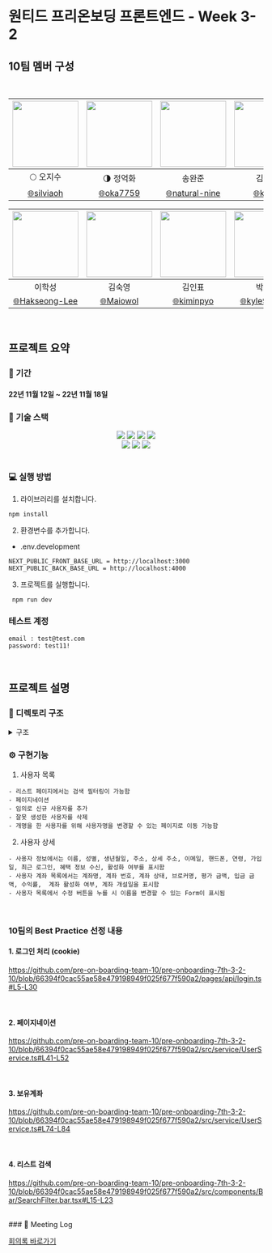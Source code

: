 # 원티드 프리온보딩 프론트엔드 - Week 3-2

## 10팀 멤버 구성

<br/>

<div align=center>
	
| <img src="https://avatars.githubusercontent.com/u/26901045?v=4" width="130" height="130" />  | <img src="https://avatars.githubusercontent.com/u/105492051?v=4" width="130" height="130" /> | <img src="https://avatars.githubusercontent.com/u/92094314?v=4" width="130" height="130"/> | <img src="https://avatars.githubusercontent.com/u/101456751?v=4" width="130" height="130"/> |
| :-----------------------------------------------------------------------------------------:  | :-----------------------------------------------------------------------------------------:  | :----------------------------------------------------------------------------------------: | :----------------------------------------------------------------------------------------:  |
|                                    :full_moon: 오지수                                         |                                :last_quarter_moon: 정억화                                    |                                           송완준                                            |                                            김미성                                            |
|                [:globe_with_meridians:silviaoh](https://github.com/silviaoh)                 |                 [:globe_with_meridians:oka7759](https://github.com/oka7759)                  |            [:globe_with_meridians:natural-nine](https://github.com/natural-nine)           |                  [:globe_with_meridians:kimitt](https://github.com/kimitt)                  |

| <img src="https://avatars.githubusercontent.com/u/83964261?v=4" width="130" height="130" /> | <img src="https://avatars.githubusercontent.com/u/103277726?v=4" width="130" height="130" /> | <img src="https://avatars.githubusercontent.com/u/93189402?v=4"  width="130" height="130" /> | <img src="https://avatars.githubusercontent.com/u/109638284?v=4" width="130" height="130"/> |
| :-----------------------------------------------------------------------------------------: | :------------------------------------------------------------------------------------------: | :------------------------------------------------------------------------------------------: | :-----------------------------------------------------------------------------------------: |
|                                           이학성                                            |                                            김숙영                                            |                                            김인표                                            |                                           박민규                                            |
|            [:globe_with_meridians:Hakseong-Lee](https://github.com/Hakseong-Lee)            |                 [:globe_with_meridians:Maiowol](https://github.com/Maiowol)                  |                [:globe_with_meridians:kiminpyo](https://github.com/kiminpyo)                 |              [:globe_with_meridians:kyle970320](https://github.com/kyle970320)              |

</div>

<br/>

## 프로젝트 요약

### 📆 기간

#### 22년 11월 12일 ~ 22년 11월 18일

### 🔧 기술 스택

<div align=center> 
  <img src="https://img.shields.io/badge/next.js-black?style=for-the-badge&logo=next.js&logoColor=white"/> 
    <img src="https://img.shields.io/badge/reactquery-df5054?style=for-the-badge&logo=reactquery&logoColor=white"/> 
  <img src="https://img.shields.io/badge/typescript-3178c6?style=for-the-badge&logo=typescript&logoColor=white"/>   
  <img src="https://img.shields.io/badge/tailwindcss-DB7093?style=for-the-badge&logo=tailwindcss&logoColor=white"/><br/>
  <img src="https://img.shields.io/badge/github-181717?style=for-the-badge&logo=github&logoColor=white"/>
  <img src="https://img.shields.io/badge/git-F05032?style=for-the-badge&logo=git&logoColor=white"/> 
   <img src="https://img.shields.io/badge/react_recoil-3DDC84?style=for-the-badge&logo=react-recoil-async&logoColor=white"/> 
</div>
<br/>

### 💻 실행 방법

1.  라이브러리를 설치합니다.

```
npm install
```

2. 환경변수를 추가합니다.

- .env.development

```
NEXT_PUBLIC_FRONT_BASE_URL = http://localhost:3000
NEXT_PUBLIC_BACK_BASE_URL = http://localhost:4000
```

3.  프로젝트를 실행합니다.

```
 npm run dev
```

### 테스트 계정

```
email : test@test.com
password: test11!

```

<br/>

<!-- ### 배포 링크

[배포링크 바로가기](https://pre-onboarding-7th-3-1-10.vercel.app/)

<br/> -->

## 프로젝트 설명

### 📂 디렉토리 구조

<details>
<summary> 구조</summary>
<div markdown="1">

```
🗂 src
 ┣ 📁 pages
   ┣ 📁 api
     ┣ login.ts
     ┗ logout.ts
   ┣ 📁 users
     ┣ [id].tsx
     ┗ index.tsx
   ┣ _app.tsx
   ┗ indextsx
 ┣ 📁 public
   ┣ favicon.ico
   ┗ vercel.svg
 ┣ 📁 src
   ┣ 📁 components
     ┣ 📁 Bar
       ┣ Pagination.bar.tsx
       ┗ SearchFilter.bar.tsx
     ┣ 📁 Footer
       ┗ Login.footer.tsx
     ┣ 📁 Form
       ┣ EditUser.form.tsx
       ┣ Login.form.tsx
       ┗ User.form.tsx
     ┣ 📁 Header
       ┗ Login.header.tsx
     ┣ 📁 common
       ┣ MainHeader.tsx
       ┗ SideNav.tsx
     ┣ 📁 layout
       ┣ Admin.layout.tsx
       ┣ Root.layout.tsx
       ┗ layout.type.ts
     ┗ 📁 table
       ┣ ThemeOfDark.template.tsx
       ┣ UserHoldingAccount.table.tsx
       ┣ UserInfo.table.tsx
       ┗ UserList.table.tsx
   ┣ 📁 service
     ┣ AuthService.ts
     ┣ AxiosBaseService.ts
     ┣ AxiosJSONService.ts
     ┣ AxiosNextService.ts
     ┗ UserService.ts
   ┣ 📁 types
     ┗ global.type.ts
   ┣ 📁 utils
     ┣ 📁 atom
       ┗ auth.ts
     ┗ 📁 hooks
       ┣ 📁 query
         ┣ useCreateUser.ts
         ┣ useDeleteUser.ts
         ┣ useGetAccounts.ts
         ┣ useGetPaginatedUsers.ts
         ┣ useGetUser.ts
         ┣ useGetUserSetting.ts
         ┣ useGetUsers.ts
         ┣ useLogin.ts
         ┣ useRegister.ts
         ┗ useUpdateUser.ts
       ┗ huseGetAccessToken.ts
   ┗ 📁 view
     ┣ 📁 admin
       ┣ AccountList.view.tsx
       ┣ UserDetail.view.tsx
       ┗ UserList.view.tsx
     ┗ Login.view.tsx

```

</div>
</details>

### ⚙️ 구현기능

1. 사용자 목록

```
- 리스트 페이지에서는 검색 필터링이 가능함
- 페이지네이션
- 임의로 신규 사용자를 추가
- 잘못 생성한 사용자를 삭제
- 개명을 한 사용자를 위해 사용자명을 변경할 수 있는 페이지로 이동 가능함
```

2.  사용자 상세

```
- 사용자 정보에서는 이름, 성별, 생년월일, 주소, 상세 주소, 이메일, 핸드폰, 연령, 가입일, 최근 로그인, 혜택 정보 수신, 활성화 여부를 표시함
- 사용자 계좌 목록에서는 계좌명, 계좌 번호, 계좌 상태, 브로커명, 평가 금액, 입금 금액, 수익률,  계좌 활성화 여부, 계좌 개설일을 표시함
- 사용자 목록에서 수정 버튼을 누를 시 이름을 변경할 수 있는 Form이 표시됨

```

<br/>

### 10팀의 Best Practice 선정 내용

#### 1. 로그인 처리 (cookie)

https://github.com/pre-on-boarding-team-10/pre-onboarding-7th-3-2-10/blob/66394f0cac55ae58e479198949f025f677f590a2/pages/api/login.ts#L5-L30

<br/>

#### 2. 페이지네이션

https://github.com/pre-on-boarding-team-10/pre-onboarding-7th-3-2-10/blob/66394f0cac55ae58e479198949f025f677f590a2/src/service/UserService.ts#L41-L52

<br/>

#### 3. 보유계좌

https://github.com/pre-on-boarding-team-10/pre-onboarding-7th-3-2-10/blob/66394f0cac55ae58e479198949f025f677f590a2/src/service/UserService.ts#L74-L84

<br/>

#### 4. 리스트 검색

https://github.com/pre-on-boarding-team-10/pre-onboarding-7th-3-2-10/blob/66394f0cac55ae58e479198949f025f677f590a2/src/components/Bar/SearchFilter.bar.tsx#L15-L23

<br/>
### 📝 Meeting Log

[회의록 바로가기](https://www.notion.so/Meeting-log-3eff6566fd844052b7a98702ebab8c5b?p=81f9a3e5723443ce8d357e35d40a17ee&pm=s)
